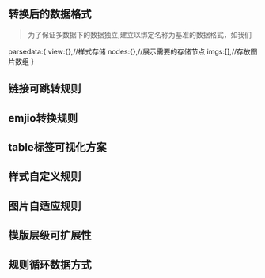 ## 转换后的数据格式


> 为了保证多数据下的数据独立,建立以绑定名称为基准的数据格式，如我们

parsedata:{
    view:{},//样式存储
    nodes:{},//展示需要的存储节点
    imgs:[],//存放图片数组
}

## 链接可跳转规则

## emjio转换规则

## table标签可视化方案

## 样式自定义规则

## 图片自适应规则

## 模版层级可扩展性

## 规则循环数据方式